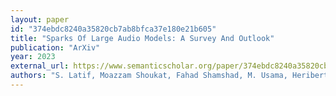 ```yaml
---
layout: paper
id: "374ebdc8240a35820cb7ab8bfca37e180e21b605"
title: "Sparks Of Large Audio Models: A Survey And Outlook"
publication: "ArXiv"
year: 2023
external_url: https://www.semanticscholar.org/paper/374ebdc8240a35820cb7ab8bfca37e180e21b605
authors: "S. Latif, Moazzam Shoukat, Fahad Shamshad, M. Usama, Heriberto Cuay'ahuitl, Björn Schuller"
---
```

